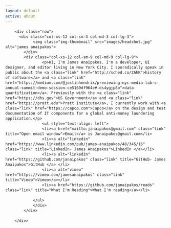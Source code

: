 ```yaml
---
layout: default
active: about
---
```

<div class="page-section short" id="works" name="works">
    <div class="container">

        <div class="row">
          <div class="col-xs-12 col-sm-3 col-md-3 col-lg-3">
                <img class="img-thumbnail" src="images/headshot.jpg" alt="james anaipakos">
            </div>
            <div class="col-xs-12 col-sm-9 col-md-9 col-lg-9">
                    <p>Hi, I'm James Anaipakos. I'm a developer, UI designer, and editor living in New York City. I sporadically speak in public about the <a class="link" href="http://sched.co/2AhK">history of software</a> and <a class="link" href="https://medium.com/@justinhendrix/previewing-nyc-media-lab-s-annual-summit-demo-session-ce5169df964e#.ds4ygjp8o">data quantification</a>. Previously with the <a class="link" href="https://dhs.gov">US Government</a> and <a class="link" href="https://pratt.edu">Pratt Institute</a>, I currently work with <a class="link" href="https://capco.com">Capco</a> on the design and test documentation of IT components for a global anti-money laundering application.</p>
                    <ul style="text-align: left">
                    <li><a href="mailto:janaipakos@gmail.com" class="link" title="Open email window">Email</a> is Janaipakos@gmail.com</li>
                    <li><a alt="linkedin" href="https://www.linkedin.com/pub/james-anaipakos/48/345/16" class="link" title="LinkedIn- James Anaipakos">LinkedIn </a></li>
                    <li><a alt="linkedin" href="https://github.com/janaipakos" class="link" title="GitHub- James Anaipakos">GitHub </a> </li>
                    <li><a alt="vimeo" href="https://vimeo.com/jamesanaipakos" class="link" title="Vimeo">Vimeo</a></li>
                    <li><a href="https://github.com/janaipakos/reads" class="link" title="What I'm Reading">What I'm reading</a></li>

                </ul>
                </div>
            </div>

        </div>
</div>
